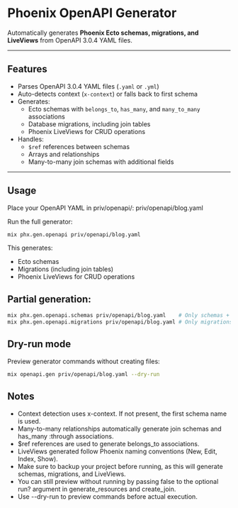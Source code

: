 # Phoenix OpenAPI Generator

Automatically generates **Phoenix Ecto schemas, migrations, and LiveViews** from OpenAPI 3.0.4 YAML files.

---

## Features

- Parses OpenAPI 3.0.4 YAML files (`.yaml` or `.yml`)
- Auto-detects context (`x-context`) or falls back to first schema
- Generates:
    - Ecto schemas with `belongs_to`, `has_many`, and `many_to_many` associations
    - Database migrations, including join tables
    - Phoenix LiveViews for CRUD operations
- Handles:
    - `$ref` references between schemas
    - Arrays and relationships
    - Many-to-many join schemas with additional fields

---

## Usage

Place your OpenAPI YAML in priv/openapi/:
priv/openapi/blog.yaml

Run the full generator:

```bash
mix phx.gen.openapi priv/openapi/blog.yaml
```

This generates:

* Ecto schemas
* Migrations (including join tables)
* Phoenix LiveViews for CRUD operations

## Partial generation:

```bash
mix phx.gen.openapi.schemas priv/openapi/blog.yaml    # Only schemas + LiveViews
mix phx.gen.openapi.migrations priv/openapi/blog.yaml # Only migrations
```

## Dry-run mode
Preview generator commands without creating files:

```bash
mix openapi.gen priv/openapi/blog.yaml --dry-run
```

## Notes

* Context detection uses x-context. If not present, the first schema name is used.
* Many-to-many relationships automatically generate join schemas and has_many :through associations.
* $ref references are used to generate belongs_to associations.
* LiveViews generated follow Phoenix naming conventions (New, Edit, Index, Show).
* Make sure to backup your project before running, as this will generate schemas, migrations, and LiveViews.
* You can still preview without running by passing false to the optional run? argument in generate_resources and create_join.
* Use --dry-run to preview commands before actual execution.

